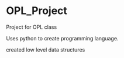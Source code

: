 # OPL_Project
Project for OPL class

Uses python to create programming language.
 

created low level data structures
